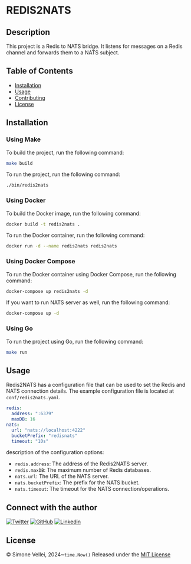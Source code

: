 # REDIS2NATS

## Description

This project is a Redis to NATS bridge. It listens for messages on a Redis channel and forwards them to a NATS subject.

## Table of Contents

- [Installation](#installation)
- [Usage](#usage)
- [Contributing](#contributing)
- [License](#license)

## Installation

### Using Make

To build the project, run the following command:

```bash
make build
```

To run the project, run the following command:

```bash
./bin/redis2nats
```

### Using Docker

To build the Docker image, run the following command:

```bash
docker build -t redis2nats .
```

To run the Docker container, run the following command:

```bash
docker run -d --name redis2nats redis2nats
```

### Using Docker Compose

To run the Docker container using Docker Compose, run the following command:

```bash
docker-compose up redis2nats -d
```

If you want to run NATS server as well, run the following command:

```bash
docker-compose up -d
```

### Using Go

To run the project using Go, run the following command:

```bash
make run
```

## Usage

Redis2NATS has a configuration file that can be used to set the Redis and NATS connection details. The example configuration file is located at `conf/redis2nats.yaml`.

```yaml
redis:
  address: ":6379"
  maxDB: 16
nats:
  url: "nats://localhost:4222"
  bucketPrefix: "redisnats"
  timeout: "10s"
```

description of the configuration options:

- `redis.address`: The address of the Redis2NATS server.
- `redis.maxDB`: The maximum number of Redis databases.
- `nats.url`: The URL of the NATS server.
- `nats.bucketPrefix`: The prefix for the NATS bucket.
- `nats.timeout`: The timeout for the NATS connection/operations.

## Connect with the author

[![Twitter](https://img.shields.io/twitter/follow/simonevellei?label=Follow:%20Simone%20Vellei&style=social)](https://twitter.com/simonevellei) [![GitHub](https://img.shields.io/badge/Follow-henomis-green?logo=github&link=https%3A%2F%2Fgithub.com%2Fhenomis)](https://github.com/henomis) [![Linkedin](https://img.shields.io/badge/Connect-Simone%20Vellei-blue?logo=linkedin&link=https%3A%2F%2Fwww.linkedin.com%2Fin%2Fsimonevellei%2F)](https://www.linkedin.com/in/simonevellei/)

## License

© Simone Vellei, 2024~`time.Now()`
Released under the [MIT License](LICENSE)